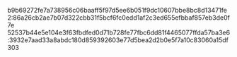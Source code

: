
b9b69272fe7a738956c06baaff5f97d5ee6b051f9dc10607bbe8bc8d13471fe2:86a26cb2ae7b07d322cbb31f5bcf6fc0edd1af2c3ed655efbbaf857eb3de0f7e
52537b44e5e104e3f63fbdfed0d71b728fe77fbc6dd81f4465077ffda57ba3e6:3932e7aad33a8abdc180d859392603e77d5bea2d2b0e5f7a10c83060a15df303
